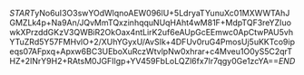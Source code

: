 $START$yNo6uI3O3swYOdWlqnoAEW096lU+5LdryaTYunuXc01MXWWTAhJGMZLk4p+Na9An/JQvMmTQxzinhqquNUqHAht4wM81F+MdpTQF3reYZIuowkXPrzddGKzV3QWBiR2OkOax4ntLirK2uf6eAUpGcEEmwc0ApCtwPAU5vhYTuZRd5Y57FMHvlO+2/XUhYGyxU/AvSIk+4DFUv0ruG4PmosUj5uKKTco9ipeqs07AFpxq+Apxw6BC3UEboXuRczWtvlpNw0xhrar+c4Mveu1O0yS5C2qrTHZ+2INrY9H2+RAtsM0JGFIlgp+YV459FbLoLQZl6fx7lr7qgy0Ge1zcYA==$END$